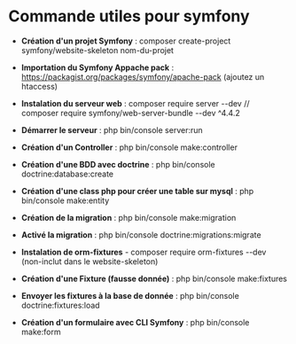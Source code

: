 # Commande utiles pour symfony


- **Création d'un projet Symfony** : composer create-project symfony/website-skeleton nom-du-projet
- **Importation du Symfony Appache pack** : https://packagist.org/packages/symfony/apache-pack (ajoutez un htaccess)
- **Instalation du serveur web** : composer require server --dev   //  composer require symfony/web-server-bundle --dev ^4.4.2
- **Démarrer le serveur** : php bin/console server:run

- **Création d'un Controller** : php bin/console make:controller

- **Création d'une BDD avec doctrine** : php bin/console doctrine:database:create
- **Création d'une class php pour créer une table sur mysql** : php bin/console make:entity
- **Création de la migration** : php bin/console make:migration
- **Activé la migration** : php bin/console doctrine:migrations:migrate

- **Instalation de orm-fixtures** -  composer require orm-fixtures --dev (non-inclut dans le website-skeleton)
- **Création d'une Fixture (fausse donnée)** : php bin/console make:fixtures
- **Envoyer les fixtures à la base de donnée** : php bin/console doctrine:fixtures:load

- **Création d'un formulaire avec CLI Symfony** : php bin/console make:form